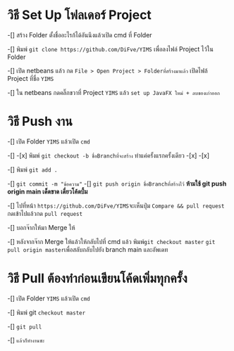 # วิธี Set Up โฟลเดอร์ Project
-[] สร้าง Folder ตั้งชื่ออะไรก้ได้อันนึงแล้วเปิด cmd ที่ Folder

-[] พิมพ์  ``` git clone https://github.com/DiFve/YIMS ``` เพื่อลงไฟล์ Project ไว้ใน Folder

-[] เปิด netbeans แล้ว กด ``` File > Open Project > Folderที่สร้างมาแล้ว ``` เปิดไฟล้ Project ที่ชื่อ ```YIMS```

-[] ใน netbeans กดคลิ๊กขวาที่ Project ```YIMS``` แล้ว ```set up JavaFX ใหม่ + ลบของเก่าออก```

# วิธี Push งาน
-[] เปิด Folder ```YIMS``` แล้วเปิด ```cmd```

-[] -[x] พิมพ์ ```git checkout -b ชื่อBranchที่จะสร้าง``` ทำแค่ครั้งแรกครั้งเดียว -[x] -[x]

-[] พิมพ์ ```git add .```

-[] ```git commit -m "ข้อความ"```
-[] ```git push origin ชื่อBranchที่สร้างไว้``` **ห้ามใช้ git push origin main เด็ดขาด เดี๋ยวโค้ดบึ้ม**

-[] ไปที่หน้า ```https://github.com/DiFve/YIMS```จะเห็นปุ่ม ```Compare && pull request``` กดเข้าไปแล้วกด ```pull request```

-[] บอกจ๊ากให้มา Merge ให้

-[] หลังจากจ๊าก Merge ให้แล้วให้กลับไปที่ cmd แล้ว พิมพ์```git checkout master```  ```git pull origin master```เพื่อสลับกลับไปยัง branch main และอัพเดท


# วิธี Pull **ต้องทำก่อนเขียนโค้ดเพิ่มทุกครั้ง**
-[] เปิด Folder ```YIMS``` แล้วเปิด ```cmd```

-[] พิมพ์ git ```checkout master``` 

-[] ```git pull```

-[] ```แล้วก็ทำงานซะ```
